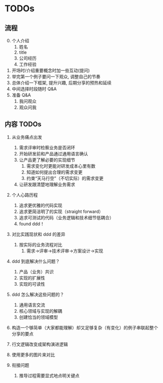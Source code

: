 # TODOs

## 流程

0. 个人介绍
   1. 姓名
   2. title
   3. 公司经历
   4. 工作经验
1. 开场时/介绍重要概念时加一些互动(提问)
2. 举完第一个例子要问一下观众, 调整自己的节奏
3. 总体介绍一下框架, 提升兴趣, 后期分享的预热和延续
4. 中间选择时段随时 Q&A
5. 准备 Q&A
   1. 我问观众
   2. 观众问我

## 内容 TODOs

1. 从业务痛点出发
   1. 需求评审时检察业务是否闭环
   2. 开始研发前和产品通过通用语言确认
   3. 让产品更了解必要的实现细节
      1. 需求变化时更能对研发成本心里有数
      2. 知道如何提出合理的需求变更
      3. 约束“天马行空”（不切实际）的需求变更
   4. 让研发跟清楚地理解业务需求
2. 个人心路历程
   1. 追求更优雅的代码实现
   2. 追求更简洁明了的实现（straight forward）
   3. 追求可测试的代码（业务逻辑和技术细节低耦合）
   4. found ddd！

3. 对比实践现状和 ddd 的差异
   1. 按实际的业务流程对比
      1. 需求->评审->技术评审->方案设计->实现
4. ddd 到底解决什么问题？
   1. 产品（业务）共识
   2. 实现的扩展性
   3. 实现的可读性
5. ddd 怎么解决这些问题的？
   1. 通用语言交流
   2. 核心领域与实现的解耦
   3. 创建恰当的领域模型
6. 构造一个够简单（大家都能理解）却又足够复杂（有变化）的例子串联起整个分享的要点
7. 行文逻辑改变成架构演进逻辑
8. 使用更多的图片来对比
9. 衔接问题
   1. 推导过程需要显式地点明关键点
